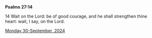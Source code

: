 **Psalms 27:14**

14 Wait on the Lord: be of good courage, and he shall strengthen thine heart: wait, I say, on the Lord. 

[Monday 30-September, 2024](https://getbible.net/kjv/Psalms/27/14)
